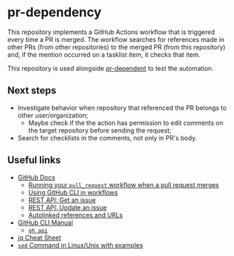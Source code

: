 # pr-dependency

This repository implements a GitHub Actions workflow that is triggered every time a PR is merged. The workflow searches for references made in other PRs (from other repositories) to the merged PR (from this repository) and, if the mention occurred on a tasklist item, it checks that item.

This repository is used alongside [pr-dependent](https://github.com/lucastrschneider/pr-dependent) to test the automation.

## Next steps

- Investigate behavior when repository that referenced the PR belongs to other user/organization;
  - Maybe check if the the action has permission to edit comments on the target repository before sending the request;
- Search for checklists in the comments, not only in PR's body.

## Useful links

- [GitHub Docs](https://docs.github.com/en)
  - [Running your `pull_request` workflow when a pull request merges](https://docs.github.com/en/actions/using-workflows/events-that-trigger-workflows#running-your-pull_request-workflow-when-a-pull-request-merges)
  - [Using GitHub CLI in workflows](https://docs.github.com/en/actions/using-workflows/using-github-cli-in-workflows)
  - [REST API: Get an issue](https://docs.github.com/en/rest/issues/issues?apiVersion=2022-11-28#get-an-issue)
  - [REST API: Update an issue](https://docs.github.com/en/rest/issues/issues?apiVersion=2022-11-28#update-an-issue)
  - [Autolinked references and URLs](https://docs.github.com/en/get-started/writing-on-github/working-with-advanced-formatting/autolinked-references-and-urls)
- [GitHub CLI Manual](https://cli.github.com/manual/)
  - [`gh api`](https://cli.github.com/manual/gh_api)
- [jq Cheat Sheet](https://lzone.de/cheat-sheet/jq)
- [`sed` Command in Linux/Unix with examples](https://www.geeksforgeeks.org/sed-command-in-linux-unix-with-examples/)